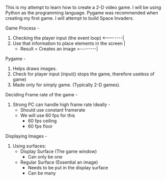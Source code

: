 
This is my attempt to learn how to create a 2-D video game. I will be using Python as the programming language. Pygame was recommended when creating my first game. I will attempt to build Space Invaders. 

Game Process - 
   1. Checking the player input (the event loop)              <-------|
   2. Use that information to place elements in the screen            |
        - Result = Creates an image                          >--------|

Pygame - 
   1. Helps draws images. 
   2. Check for player input 
       (input() stops the game, therefore useless of game)
   3. Made only for simply game. (Typically 2-D games).

Deciding Frame rate of the game -
   1. Strong PC can handle high frame rate
   Ideally - 
       - Should use constant framerate
       - We will use 60 fps for this 
           * 60 fps ceiling
           * 60 fps floor 

Displaying Images -
   1. Using surfaces:
       - Display Surface (The game window)
           * Can only be one
       - Regular Surface (Essential an image)
           * Needs to be put in the display surface 
           * Can be many 

